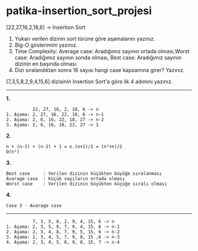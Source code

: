 # patika-insertion_sort_projesi

[22,27,16,2,18,6] -> Insertion Sort

1. Yukarı verilen dizinin sort türüne göre aşamalarını yazınız. 
2. Big-O gösterimini yazınız.
3. Time Complexity: Average case: Aradığımız sayının ortada olması,Worst case: Aradığımız sayının sonda olması, Best case: Aradığımız sayının dizinin en başında olması.
4. Dizi sıralandıktan sonra 18 sayısı hangi case kapsamına girer? Yazınız.


[7,3,5,8,2,9,4,15,6] dizisinin Insertion Sort'a göre ilk 4 adımını yazınız.

---

**1.**
```
          22, 27, 16, 2, 18, 6 -> n
1. Aşama: 2, 27, 16, 22, 18, 6 -> n-1
2. Aşama: 2, 6, 16, 22, 18, 27 -> n-2
3. Aşama: 2, 6, 16, 18, 22, 27 -> 1
```
**2.**
```
n + (n-1) + (n-2) + 1 = n.(n+1)/2 = (n²+n)/2 
O(n²)
```
**3.**
```
Best case     : Verilen dizinin küçükten büyüğe sıralanması
Avarage case  : Küçük sayıların ortada olması
Worst case    : Verilen dizinin büyükten küçüğe sıralı olması
```
**4.**
```
Case 3 - Avarage case
```

---

```
          7, 3, 5, 8, 2, 9, 4, 15, 6 -> n
1. Aşama: 2, 3, 5, 8, 7, 9, 4, 15, 6 -> n-1
2. Aşama: 2, 3, 4, 8, 7, 9, 5, 15, 6 -> n-2
3. Aşama: 2, 3, 4, 5, 7, 9, 8, 15 ,6 -> n-3
4. Aşama: 2, 3, 4, 5, 6, 9, 8, 15, 7 -> n-4
```
